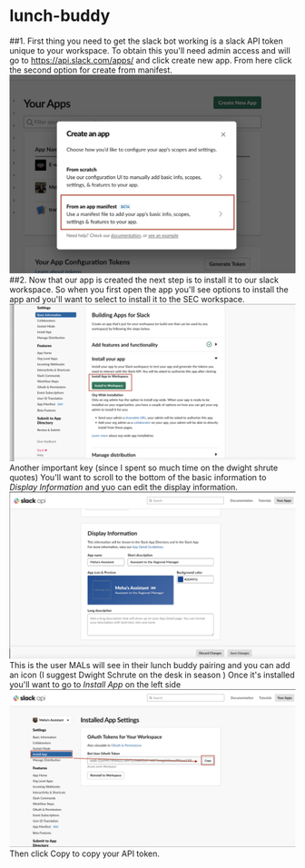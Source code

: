 # lunch-buddy
##1. First thing you need to get the slack bot working is a slack API token unique to your workspace. To obtain this you'll need admin access and will go to <https://api.slack.com/apps/> and click create new app. From here click the second option for create from manifest.
![Build App Options](/docs/BuildAppView.png)
##2. Now that our app is created the next step is to install it to our slack workspace. So when you first open the app you'll see options to install the app and you'll want to select to install it to the SEC workspace. 
![Post Create App Options](/docs/PostCreationView.png)
Another important key (since I spent so much time on the dwight shrute quotes) You'll want to scroll to the bottom of the basic information to *Display Information* and yuo can edit the display information. 
![Install App](/docs/DisplayInformation.png)
This is the user MALs will see in their lunch buddy pairing and you can add an icon (I suggest Dwight Schrute on the desk in season )
Once it's installed you'll want to go to *Install App* on the left side
![Install App](/docs/SlackInstallApp.png)
Then click Copy to copy your API token.
